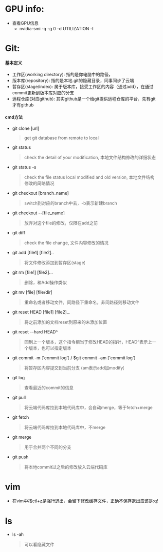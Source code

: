 # GPU info: 
* 查看GPU信息
	* nvidia-smi -q -g 0 -d UTILIZATION -l


# Git:
#### 基本定义
* 工作区(working directory): 指的是你电脑中的路径，
* 版本库(repository): 指的是本地.git的隐藏目录，同事同步了云端
* 暂存区(stage/index): 属于版本库，接受工作区的内容（通过add），在通过commit更新到版本库对应的分支
* 远程仓库(对应github): 其实github是一个给git提供远程仓库的平台，先有git才有github	
#### cmd方法
* git clone [url] 	
	> get git database from remote to local
* git status
	> check the detail of your modification, 本地文件结构修改的详细状态
* git status -s 		
	> check the file status local modified and old version, 本地文件结构修改的简略情况
* git checkout [branch_name]
	> switch到对应的branch中去，-b表示新建branch
* git checkout --[file_name]
	> 放弃对这个file的修改，仅限在add之前
* git diff
	> check the file change, 文件内容修改的情况
* git add [file1] [file2]..
	> 将文件修改添加到暂存区(stage)
* git rm [file1] [file2]...
	> 删除，和Add操作类似
* git mv [file] [file/dir]
	> 重命名或者移动文件，同路径下重命名，非同路径则移动文件 
* git reset HEAD [file1] [file2]...
	> 将之前添加的文档reset到原来的未添加位置
* git reset --hard HEAD^
	> 回到上一个版本，这个指令相当于修改HEAD的指针，HEAD^表示上一个版本，也可以指定版本
* git commit -m ['commit log']	/ $git commit -am ['commit log']
	> 将暂存区内容提交到当前分支 (am表示add加modify)
* git log
	> 查看最近的commit的信息	
* git pull
	> 将云端代码库拉到本地代码库中，会自动merge，等于fetch+merge
* git fetch
	> 将云端代码库拉到本地代码库中，不merge
* git merge
	> 用于合并两个不同的分支
* git push 
	> 将本地commit过之后的修改放入云端代码库

# vim
* 在vim中按ctl+z是强行退出，会留下修改缓存文件，正确不保存退出应该是:q!



# ls
* ls -ah
	> 可以看隐藏文件

